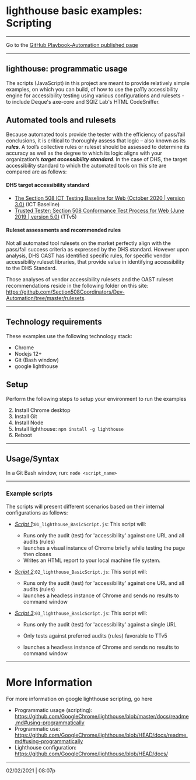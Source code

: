 # lighthouse basic examples: Scripting

<hr>

Go to the [GitHub Playbook-Automation published page](https://section508coordinators.github.io/Dev-Automation/)

<hr>

## lighthouse: programmatic usage

The scripts (JavaScript) in this project are meant to provide relatively simple examples, on which you can build, of how to use the pa11y  accessibility engine for accessibility testing using various configurations and rulesets - to include Deque's axe-core and SQIZ Lab's HTML CodeSniffer.  

## Automated tools and rulesets

Because automated tools provide the tester with the efficiency of pass/fail conclusions,  it is critical to thoroughly assess that logic – also known as its ***rules***. A tool’s collective rules or ruleset should be assessed to determine its accuracy as well as the degree to which its logic aligns with your organization’s ***target accessibility standard***. In the case of DHS, the target accessibility standard to which the automated tools on this site are compared are as follows:

#### DHS target accessibility standard

- [The Section 508 ICT Testing Baseline for Web (October 2020 | version 3.0)](https://section508coordinators.github.io/ICTTestingBaseline/) (ICT Baseline)
- [Trusted Tester: Section 508  Conformance Test Process for Web (June 2019 | version 5.0)](https://section508coordinators.github.io/TrustedTester/) (TTv5)

#### Ruleset assessments and recommended rules

Not all automated tool rulesets on the market perfectly align with the pass/fail success criteria as expressed by the DHS standard. However upon analysis, DHS OAST has identified specific rules, for specific vendor accessibility ruleset libraries, that provide value in identifying accessibility to the DHS Standard.   

Those analyses of vendor accessibility rulesets and the OAST ruleset recommendations reside in the following folder on this site: https://github.com/Section508Coordinators/Dev-Automation/tree/master/rulesets.

<hr>

## Technology requirements

These examples use the following technology stack:

- Chrome
- Nodejs 12+
- Git (Bash window)
- google lighthouse

## Setup

Perform the following steps to setup your environment to run the examples

2. Install Chrome desktop
2. Install Git 
2. Install Node
2. Install lighthouse: `npm install -g lighthouse`
2. Reboot

<hr>

## Usage/Syntax

In a Git Bash window, run: `node <script_name>`

<hr>

### Example scripts


The scripts will present different scenarios based on their internal configurations as follows:

- <u>*Script 1*</u>:`01_lighthouse_BasicScript.js`: This script will:

  - Runs only the audit (test) for 'accessibility' against one URL and all audits (rules)
  - launches a visual instance of Chrome briefly while testing the page then closes 
  - Writes an HTML report to your local machine file system.

- <u>*Script 2*</u>:`02_lighthouse_BasicScript.js`: This script will:

  - Runs only the audit (test) for 'accessibility' against one URL and all audits (rules)
  - launches a headless instance of Chrome and sends no results to command window

- <u>*Script 3*</u>:`03_lighthouse_BasicScript.js`: This script will:

  - Runs only the audit (test) for 'accessibility' against a single URL

  - Only tests against preferred audits (rules) favorable to TTv5

  - launches a headless instance of Chrome and sends no results to command window

<hr>

# More Information

For more information on google lighthouse scripting, go here

- Programmatic usage (scripting): https://github.com/GoogleChrome/lighthouse/blob/master/docs/readme.md#using-programmatically
- Programmatic use: https://github.com/GoogleChrome/lighthouse/blob/HEAD/docs/readme.md#using-programmatically
- Lighthouse configuration: https://github.com/GoogleChrome/lighthouse/blob/HEAD/docs/

<hr>

02/02/2021 | 08:07p
